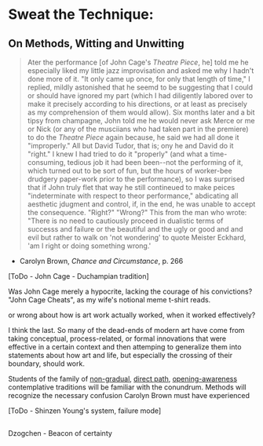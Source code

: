 # Sweat the Technique: 
## On Methods, Witting and Unwitting

> Ater the performance [of John Cage's _Theatre Piece_, he] told me he especially liked my little jazz improvisation and asked me why I hadn't done more of it.  "It only came up once, for only that length of time," I replied, mildly astonished that he seemd to be suggesting that I could or should have ignored my part (which I had diligently labored over to make it precisely according to his directions, or at least as precisely as my comprehension of them would allow).  Six months later and a bit tipsy from champagne, John told me he would never ask Merce or me or Nick (or any of the musciians who had taken part in the premiere) to do the _Theatre Piece_ again because, he said we had all done it "improperly."  All but David Tudor, that is; ony he and David do it "right."  I knew I had tried to do it "properly" (and what a time-consuming, tedious job it had been been--not the performing of it, which turned out to be sort of fun, but the hours of worker-bee drudgery paper-work prior to the performance), so I was surprised that if John truly flet that way he still contineued to make peices "indeterminate with respect to theor performance," abdicating all aesthetic jdugment and control, if, in the end, he was unable to accept the consequence.  "Right?" "Wrong?"  This from the man who wrote: "There is no need to cautiously proceed in dualistic terms of successs and failure or the beautiful and the ugly or good and and evil but rather to walk on 'not wondering' to quote Meister Eckhard, 'am I right or doing something wrong.'
- Carolyn Brown, _Chance and Circumstance_, p. 266

[ToDo - John Cage - Duchampian tradition]

Was John Cage merely a hypocrite, lacking the courage of his convictions? "John Cage Cheats", as my wife's notional meme t-shirt reads.

or wrong about how is art work actually worked, when it worked effectively?

I think the last. So many of the dead-ends of modern art have come from taking conceptual, process-related, or formal innovations that were effective in a certain context and then attemping to generalize them into statements about how art and life, but especially the crossing of their boundary, should work.

Students of the family of [non-gradual](https://www.buddhistinquiry.org/article/zazen-is-not-the-same-as-meditation/), [direct path](https://jeffwarren.org/articles/the-direct-path/), [opening-awareness](https://vajrayananow.com/2020/07/25/shi-ne-meditation/) contemplative traditions will be familiar with the conundrum.  Methods will recognize the necessary confusion Carolyn Brown must have experienced

[ToDo - Shinzen Young's system, failure mode]

##


Dzogchen -
Beacon of certainty



